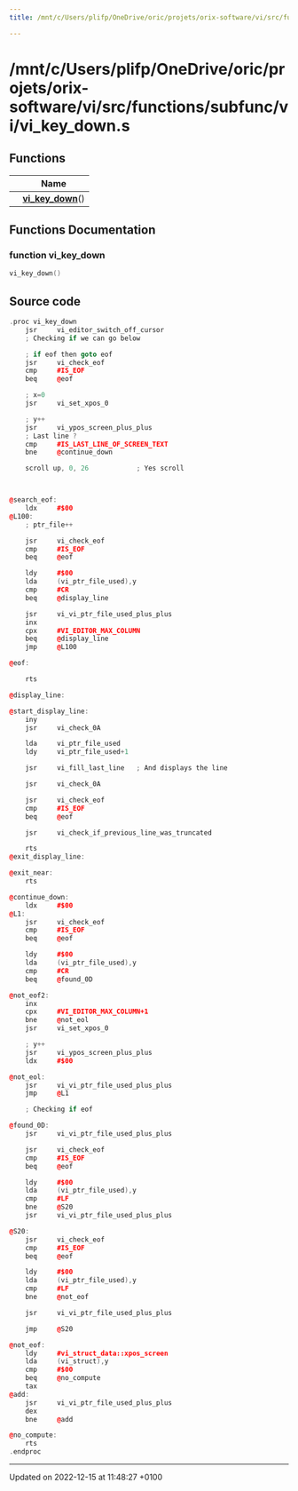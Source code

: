 ```yaml
---
title: /mnt/c/Users/plifp/OneDrive/oric/projets/orix-software/vi/src/functions/subfunc/vi/vi_key_down.s

---
```


# /mnt/c/Users/plifp/OneDrive/oric/projets/orix-software/vi/src/functions/subfunc/vi/vi_key_down.s



## Functions

|                | Name           |
| -------------- | -------------- |
| | **[vi_key_down](Files/vi__key__down_8s.md#function-vi-key-down)**() |


## Functions Documentation

### function vi_key_down

```cpp
vi_key_down()
```




## Source code

```cpp
.proc vi_key_down
    jsr     vi_editor_switch_off_cursor
    ; Checking if we can go below

    ; if eof then goto eof
    jsr     vi_check_eof
    cmp     #IS_EOF
    beq     @eof

    ; x=0
    jsr     vi_set_xpos_0

    ; y++
    jsr     vi_ypos_screen_plus_plus
    ; Last line ?
    cmp     #IS_LAST_LINE_OF_SCREEN_TEXT
    bne     @continue_down

    scroll up, 0, 26            ; Yes scroll



@search_eof:
    ldx     #$00
@L100:
    ; ptr_file++

    jsr     vi_check_eof
    cmp     #IS_EOF
    beq     @eof

    ldy     #$00
    lda     (vi_ptr_file_used),y
    cmp     #CR
    beq     @display_line

    jsr     vi_vi_ptr_file_used_plus_plus
    inx
    cpx     #VI_EDITOR_MAX_COLUMN
    beq     @display_line
    jmp     @L100

@eof:

    rts

@display_line:

@start_display_line:
    iny
    jsr     vi_check_0A

    lda     vi_ptr_file_used
    ldy     vi_ptr_file_used+1

    jsr     vi_fill_last_line   ; And displays the line

    jsr     vi_check_0A

    jsr     vi_check_eof
    cmp     #IS_EOF
    beq     @eof

    jsr     vi_check_if_previous_line_was_truncated

    rts
@exit_display_line:

@exit_near:
    rts

@continue_down:
    ldx     #$00
@L1:
    jsr     vi_check_eof
    cmp     #IS_EOF
    beq     @eof

    ldy     #$00
    lda     (vi_ptr_file_used),y
    cmp     #CR
    beq     @found_0D

@not_eof2:
    inx
    cpx     #VI_EDITOR_MAX_COLUMN+1
    bne     @not_eol
    jsr     vi_set_xpos_0

    ; y++
    jsr     vi_ypos_screen_plus_plus
    ldx     #$00

@not_eol:
    jsr     vi_vi_ptr_file_used_plus_plus
    jmp     @L1

    ; Checking if eof

@found_0D:
    jsr     vi_vi_ptr_file_used_plus_plus

    jsr     vi_check_eof
    cmp     #IS_EOF
    beq     @eof

    ldy     #$00
    lda     (vi_ptr_file_used),y
    cmp     #LF
    bne     @S20
    jsr     vi_vi_ptr_file_used_plus_plus

@S20:
    jsr     vi_check_eof
    cmp     #IS_EOF
    beq     @eof

    ldy     #$00
    lda     (vi_ptr_file_used),y
    cmp     #LF
    bne     @not_eof

    jsr     vi_vi_ptr_file_used_plus_plus

    jmp     @S20

@not_eof:
    ldy     #vi_struct_data::xpos_screen
    lda     (vi_struct),y
    cmp     #$00
    beq     @no_compute
    tax
@add:
    jsr     vi_vi_ptr_file_used_plus_plus
    dex
    bne     @add

@no_compute:
    rts
.endproc
```


-------------------------------

Updated on 2022-12-15 at 11:48:27 +0100
